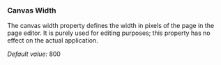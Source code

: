 ### Canvas Width

The canvas width property defines the width in pixels of the page in the page editor. It is purely used for editing purposes; this property has no effect on the actual application.

*Default value:* 800